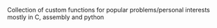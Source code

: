 Collection of custom functions for popular problems/personal interests mostly in C, assembly and python
